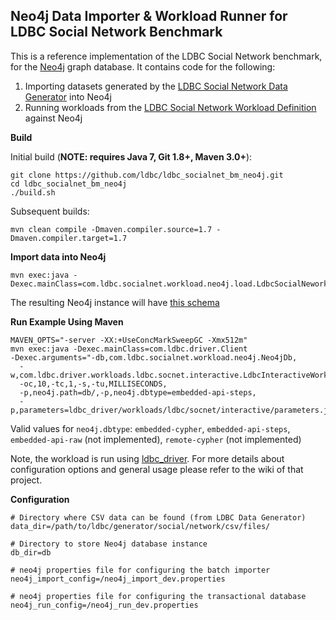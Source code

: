 Neo4j Data Importer & Workload Runner for LDBC Social Network Benchmark
---------------------

This is a reference implementation of the LDBC Social Network benchmark, for the [Neo4j](http://www.neo4j.org/) graph database.
It contains code for the following:

1. Importing datasets generated by the [LDBC Social Network Data Generator](https://github.com/ldbc/ldbc_snb_datagen) into Neo4j
2. Running workloads from the [LDBC Social Network Workload Definition](https://github.com/ldbc/ldbc_snb_docs) against Neo4j

**Build**

Initial build (**NOTE: requires Java 7, Git 1.8+, Maven 3.0+**):

	git clone https://github.com/ldbc/ldbc_socialnet_bm_neo4j.git
	cd ldbc_socialnet_bm_neo4j
	./build.sh

Subsequent builds:

	mvn clean compile -Dmaven.compiler.source=1.7 -Dmaven.compiler.target=1.7

**Import data into Neo4j**

	mvn exec:java -Dexec.mainClass=com.ldbc.socialnet.workload.neo4j.load.LdbcSocialNeworkNeo4jImporter
	
The resulting Neo4j instance will have [this schema](https://github.com/ldbc/ldbc_socialnet_bm_neo4j/wiki/Schema)

**Run Example Using Maven**

	MAVEN_OPTS="-server -XX:+UseConcMarkSweepGC -Xmx512m" 
	mvn exec:java -Dexec.mainClass=com.ldbc.driver.Client
	-Dexec.arguments="-db,com.ldbc.socialnet.workload.neo4j.Neo4jDb,
	  -w,com.ldbc.driver.workloads.ldbc.socnet.interactive.LdbcInteractiveWorkload,
	  -oc,10,-tc,1,-s,-tu,MILLISECONDS,
	  -p,neo4j.path=db/,-p,neo4j.dbtype=embedded-api-steps,
	  -p,parameters=ldbc_driver/workloads/ldbc/socnet/interactive/parameters.json"

Valid values for `neo4j.dbtype`: `embedded-cypher`, `embedded-api-steps`, `embedded-api-raw` (not implemented), `remote-cypher` (not implemented)
	
Note, the workload is run using [ldbc_driver](https://github.com/ldbc/ldbc_driver). For more details about configuration options and general usage please refer to the wiki of that project.

**Configuration**

	# Directory where CSV data can be found (from LDBC Data Generator)
	data_dir=/path/to/ldbc/generator/social/network/csv/files/

	# Directory to store Neo4j database instance
	db_dir=db

	# neo4j properties file for configuring the batch importer
	neo4j_import_config=/neo4j_import_dev.properties

	# neo4j properties file for configuring the transactional database
	neo4j_run_config=/neo4j_run_dev.properties
